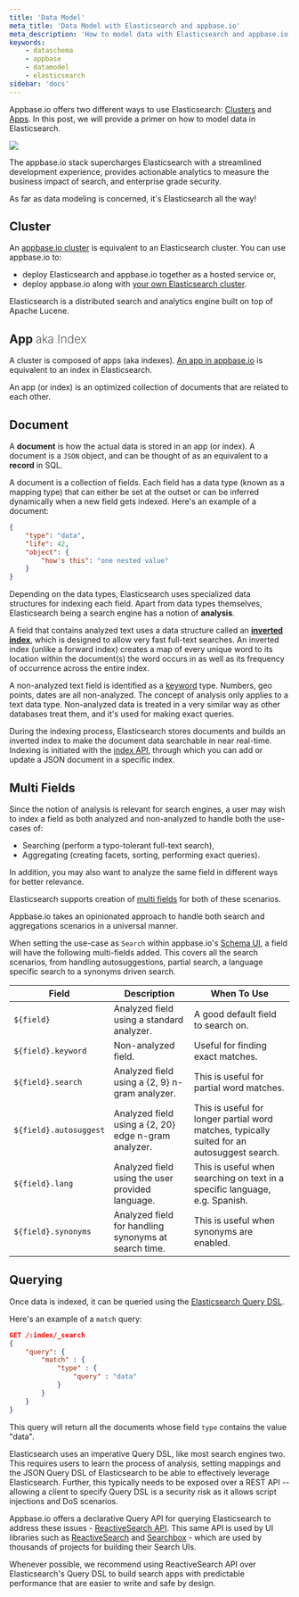 ```yaml
---
title: 'Data Model'
meta_title: 'Data Model with Elasticsearch and appbase.io'
meta_description: 'How to model data with Elasticsearch and appbase.io'
keywords:
    - dataschema
    - appbase
    - datamodel
    - elasticsearch
sidebar: 'docs'
---
```


Appbase.io offers two different ways to use Elasticsearch: [Clusters](https://appbase.io/clusters) and [Apps](https://appbase.io/apps). In this post, we will provide a primer on how to model data in Elasticsearch.

![](https://i.imgur.com/aaxqnN2.png)

The appbase.io stack supercharges Elasticsearch with a streamlined development experience, provides actionable analytics to measure the business impact of search, and enterprise grade security.

As far as data modeling is concerned, it's Elasticsearch all the way!

## Cluster

An [appbase.io cluster](/docs/hosting/clusters/) is equivalent to an Elasticsearch cluster. You can use appbase.io to:
- deploy Elasticsearch and appbase.io together as a hosted service or,
- deploy appbase.io along with [your own Elasticsearch cluster](/docs/hosting/byoc/).

Elasticsearch is a distributed search and analytics engine built on top of Apache Lucene.


## App <span style="font-weight: 200;">aka Index</span>

A cluster is composed of apps (aka indexes). [An app in appbase.io](https://appbase.io/apps) is equivalent to an index in Elasticsearch.

An app (or index) is an optimized collection of documents that are related to each other.


## Document

A **document** is how the actual data is stored in an app (or index). A document is a `JSON` object, and can be thought of as an equivalent to a **record** in SQL.

A document is a collection of fields. Each field has a data type (known as a mapping type) that can either be set at the outset or can be inferred dynamically when a new field gets indexed. Here's an example of a document:

```json
{
	"type": "data",
	"life": 42,
	"object": {
		"how's this": "one nested value"
	}
}
```

Depending on the data types, Elasticsearch uses specialized data structures for indexing each field. Apart from data types themselves, Elasticsearch being a search engine has a notion of **analysis**.

A field that contains analyzed text uses a data structure called an [**inverted index**](https://en.wikipedia.org/wiki/Inverted_index), which is designed to allow very fast full-text searches. An inverted index (unlike a forward index) creates a map of every unique word to its location within the document(s) the word occurs in as well as its frequency of occurrence across the entire index.

A non-analyzed text field is identified as a [keyword](https://www.elastic.co/guide/en/elasticsearch/reference/current/keyword.html) type. Numbers, geo points, dates are all non-analyzed. The concept of analysis only applies to a text data type. Non-analyzed data is treated in a very similar way as other databases treat them, and it's used for making exact queries.

During the indexing process, Elasticsearch stores documents and builds an inverted index to make the document data searchable in near real-time. Indexing is initiated with the [index API](https://rest.appbase.io/?version=latest#81149466-4ba5-8214-56f6-6a0d2f3bebcc), through which you can add or update a JSON document in a specific index.

## Multi Fields

Since the notion of analysis is relevant for search engines, a user may wish to index a field as both analyzed and non-analyzed to handle both the use-cases of:
- Searching (perform a typo-tolerant full-text search),
- Aggregating (creating facets, sorting, performing exact queries).

In addition, you may also want to analyze the same field in different ways for better relevance.

Elasticsearch supports creation of [multi fields](https://www.elastic.co/guide/en/elasticsearch/reference/current/multi-fields.html) for both of these scenarios.

Appbase.io takes an opinionated approach to handle both search and aggregations scenarios in a universal manner.

When setting the use-case as `Search` within appbase.io's [Schema UI](/docs/search/relevancy/#schema), a field will have the following multi-fields added. This covers all the search scenarios, from handling autosuggestions, partial search, a language specific search to a synonyms driven search.

| Field | Description | When To Use |
|-------|-------------|-------------|
| `${field}` | Analyzed field using a standard analyzer. | A good default field to search on. |
| `${field}.keyword` | Non-analyzed field. | Useful for finding exact matches. |
| `${field}.search` | Analyzed field using a {2, 9} n-gram analyzer. | This is useful for partial word matches. |
| `${field}.autosuggest` | Analyzed field using a {2, 20} edge n-gram analyzer. | This is useful for longer partial word matches, typically suited for an autosuggest search. |
| `${field}.lang` | Analyzed field using the user provided language. | This is useful when searching on text in a specific language, e.g. Spanish. |
| `${field}.synonyms` | Analyzed field for handling synonyms at search time. | This is useful when synonyms are enabled. |

## Querying

Once data is indexed, it can be queried using the [Elasticsearch Query DSL](https://www.elastic.co/guide/en/elasticsearch/reference/current/query-dsl.html).

Here's an example of a `match` query:

```json
GET /:index/_search
{
    "query": {
        "match" : {
            "type" : {
                "query" : "data"
            }
        }
    }
}
```

This query will return all the documents whose field `type` contains the value "data".

Elasticsearch uses an imperative Query DSL, like most search engines two. This requires users to learn the process of analysis, setting mappings and the JSON Query DSL of Elasticsearch to be able to effectively leverage Elasticsearch. Further, this typically needs to be exposed over a REST API -- allowing a client to specify Query DSL is a security risk as it allows script injections and DoS scenarios.

Appbase.io offers a declarative Query API for querying Elasticsearch to address these issues - [ReactiveSearch API](/docs/search/reactivesearch-api/). This same API is used by UI libraries such as [ReactiveSearch](https://github.com/appbaseio/reactivesearch) and [Searchbox](https://github.com/appbaseio/searchbox) - which are used by thousands of projects for building their Search UIs.

Whenever possible, we recommend using ReactiveSearch API over Elasticsearch's Query DSL to build search apps with predictable performance that are easier to write and safe by design.
